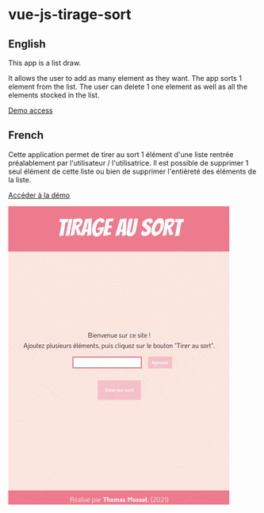 # vue-js-tirage-sort

## English

This app is a list draw. 

It allows the user to add as many element as they want. The app sorts 1 element from the list. The user can delete 1 one element as well as all the elements stocked in the list.

[Demo access](https://tirage-au-sort.herokuapp.com/)

## French

Cette application permet de tirer au sort 1 élément d'une liste rentrée préalablement par l'utilisateur / l'utilisatrice. Il est possible de supprimer 1 seul élément de cette liste ou bien de supprimer l'entièreté des éléments de la liste.

[Accéder à la démo](https://tirage-au-sort.herokuapp.com/)

![demo of the app](src/assets/tirage-sort-gif.gif)